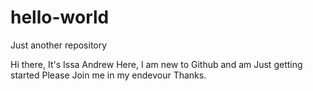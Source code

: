 # hello-world
Just another repository

Hi there,
It's Issa Andrew Here, I am new to Github and am Just getting started
Please Join me in my endevour
Thanks.

